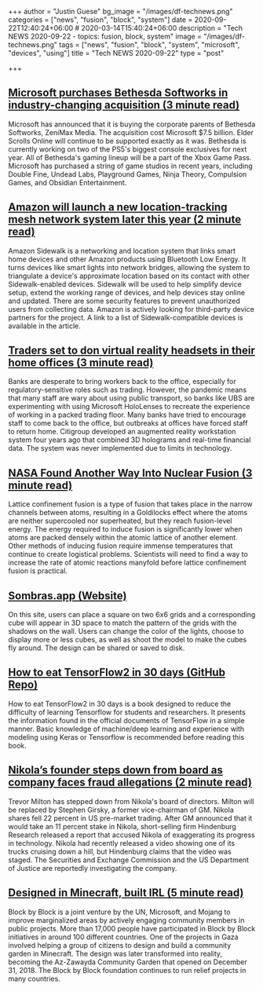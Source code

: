 +++
author = "Justin Guese"
bg_image = "/images/df-technews.png"
categories = ["news", "fusion", "block", "system"]
date = 2020-09-22T12:40:24+06:00 # 2020-03-14T15:40:24+06:00
description = "Tech NEWS 2020-09-22 - topics: fusion, block, system"
image = "/images/df-technews.png"
tags = ["news", "fusion", "block", "system", "microsoft", "devices", "using"]
title = "Tech NEWS 2020-09-22"
type = "post"

+++

## [Microsoft purchases Bethesda Softworks in industry-changing acquisition (3 minute read)](https://arstechnica.com/gaming/2020/09/microsoft-purchases-bethesda-softworks-in-industry-changing-acquisition//1/01000174b548d325-6c5be87c-9da7-4aba-abe0-79125473067c-000000/6OB7bixe8J5ZzfMW3IQ2apmhzEYm-Lw2PX4V-hRVkew=159)

Microsoft has announced that it is buying the corporate parents of Bethesda Softworks, ZeniMax Media. The acquisition cost Microsoft $7.5 billion. Elder Scrolls Online will continue to be supported exactly as it was. Bethesda is currently working on two of the PS5's biggest console exclusives for next year. All of Bethesda's gaming lineup will be a part of the Xbox Game Pass. Microsoft has purchased a string of game studios in recent years, including Double Fine, Undead Labs, Playground Games, Ninja Theory, Compulsion Games, and Obsidian Entertainment.

## [Amazon will launch a new location-tracking mesh network system later this year (2 minute read)](https://www.theverge.com/2020/9/21/21448926/amazon-sidewalk-ring-echo-tile-wifi-mesh-ble-location-tracking/1/01000174b548d325-6c5be87c-9da7-4aba-abe0-79125473067c-000000/UU_B6PnQM5lMZi142ecfq1o6nqsmSecFfZ2Td2SttrY=159)

Amazon Sidewalk is a networking and location system that links smart home devices and other Amazon products using Bluetooth Low Energy. It turns devices like smart lights into network bridges, allowing the system to triangulate a device's approximate location based on its contact with other Sidewalk-enabled devices. Sidewalk will be used to help simplify device setup, extend the working range of devices, and help devices stay online and updated. There are some security features to prevent unauthorized users from collecting data. Amazon is actively looking for third-party device partners for the project. A link to a list of Sidewalk-compatible devices is available in the article.

## [Traders set to don virtual reality headsets in their home offices (3 minute read)](https://arstechnica.com/information-technology/2020/09/traders-set-to-don-virtual-reality-headsets-in-their-home-offices/?comments=1/1/01000174b548d325-6c5be87c-9da7-4aba-abe0-79125473067c-000000/lriG3C8p6O7BI8rCTUSD-8oIJHFk9MOpQFpwBpCd2Og=159)

Banks are desperate to bring workers back to the office, especially for regulatory-sensitive roles such as trading. However, the pandemic means that many staff are wary about using public transport, so banks like UBS are experimenting with using Microsoft HoloLenses to recreate the experience of working in a packed trading floor. Many banks have tried to encourage staff to come back to the office, but outbreaks at offices have forced staff to return home. Citigroup developed an augmented reality workstation system four years ago that combined 3D holograms and real-time financial data. The system was never implemented due to limits in technology.

## [NASA Found Another Way Into Nuclear Fusion (3 minute read)](https://www.popularmechanics.com/science/energy/a34096117/nasa-nuclear-lattice-confiment-fusion//1/01000174b548d325-6c5be87c-9da7-4aba-abe0-79125473067c-000000/CKyI5W3c2l4nMual1oIUB1qtLpU4rZWD-AnV3W1dIak=159)

Lattice confinement fusion is a type of fusion that takes place in the narrow channels between atoms, resulting in a Goldilocks effect where the atoms are neither supercooled nor superheated, but they reach fusion-level energy. The energy required to induce fusion is significantly lower when atoms are packed densely within the atomic lattice of another element. Other methods of inducing fusion require immense temperatures that continue to create logistical problems. Scientists will need to find a way to increase the rate of atomic reactions manyfold before lattice confinement fusion is practical.

## [Sombras.app (Website)](https://sombras.app/?a=zFC=l.&b=JJJJJJ&fill=1/1/01000174b548d325-6c5be87c-9da7-4aba-abe0-79125473067c-000000/ljmgL_Zg5ml-VNPKB8bf2VZqW8ZFYLDUSCjGGIMzClY=159)

On this site, users can place a square on two 6x6 grids and a corresponding cube will appear in 3D space to match the pattern of the grids with the shadows on the wall. Users can change the color of the lights, choose to display more or less cubes, as well as shoot the model to make the cubes fly around. The design can be shared or saved to disk.

## [How to eat TensorFlow2 in 30 days (GitHub Repo)](https://github.com/lyhue1991/eat_tensorflow2_in_30_days/1/01000174b548d325-6c5be87c-9da7-4aba-abe0-79125473067c-000000/SgUyRcI0-Et3J8nxvYzHzHBjSVOJCffI7LsIrzR21RE=159)

How to eat TensorFlow2 in 30 days is a book designed to reduce the difficulty of learning Tensorflow for students and researchers. It presents the information found in the official documents of TensorFlow in a simple manner. Basic knowledge of machine/deep learning and experience with modeling using Keras or Tensorflow is recommended before reading this book.

## [Nikola’s founder steps down from board as company faces fraud allegations (2 minute read)](https://www.theverge.com/2020/9/21/21448729/nikola-electric-hydrogen-truck-fraud-allegations-executive-chairman-founder-trevor-milton/1/01000174b548d325-6c5be87c-9da7-4aba-abe0-79125473067c-000000/_EJs2pgDOJ-xuwo_H0LVdQMcGh33C4IQV1QyRnn_i-U=159)

Trevor Milton has stepped down from Nikola's board of directors. Milton will be replaced by Stephen Girsky, a former vice-chairman of GM. Nikola shares fell 22 percent in US pre-market trading. After GM announced that it would take an 11 percent stake in Nikola, short-selling firm Hindenburg Research released a report that accused Nikola of exaggerating its progress in technology. Nikola had recently released a video showing one of its trucks cruising down a hill, but Hindenburg claims that the video was staged. The Securities and Exchange Commission and the US Department of Justice are reportedly investigating the company.

## [Designed in Minecraft, built IRL (5 minute read)](https://restofworld.org/2020/rebuilding-gaza-with-minecraft//1/01000174b548d325-6c5be87c-9da7-4aba-abe0-79125473067c-000000/ai-Fv-xWSfFg6Bplg8TOEuO2oxPbThotZavHhVt0bZw=159)

Block by Block is a joint venture by the UN, Microsoft, and Mojang to improve marginalized areas by actively engaging community members in public projects. More than 17,000 people have participated in Block by Block initiatives in around 100 different countries. One of the projects in Gaza involved helping a group of citizens to design and build a community garden in Minecraft. The design was later transformed into reality, becoming the Az-Zawayda Community Garden that opened on December 31, 2018. The Block by Block foundation continues to run relief projects in many countries.

